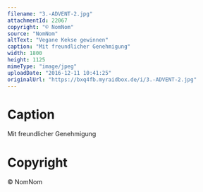 ```yaml
---
filename: "3.-ADVENT-2.jpg"
attachmentId: 22067
copyright: "© NomNom"
source: "NomNom"
altText: "Vegane Kekse gewinnen"
caption: "Mit freundlicher Genehmigung"
width: 1800
height: 1125
mimeType: "image/jpeg"
uploadDate: "2016-12-11 10:41:25"
originalUrl: "https://bxq4fb.myraidbox.de/i/3.-ADVENT-2.jpg"
---
```


# Caption

Mit freundlicher Genehmigung

# Copyright

© NomNom

